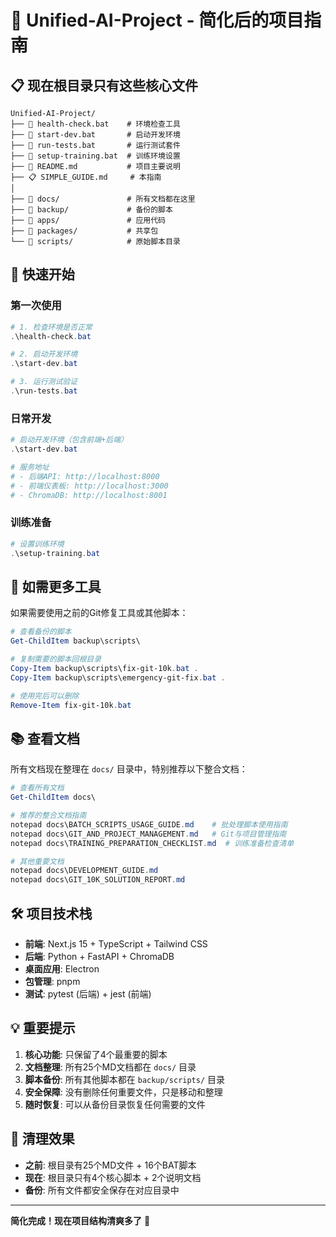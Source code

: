 # 🚀 Unified-AI-Project - 简化后的项目指南

## 📋 现在根目录只有这些核心文件

```text
Unified-AI-Project/
├── 🔧 health-check.bat    # 环境检查工具
├── 🚀 start-dev.bat       # 启动开发环境
├── 🧪 run-tests.bat       # 运行测试套件
├── 🚀 setup-training.bat  # 训练环境设置
├── 📖 README.md           # 项目主要说明
├── 📋 SIMPLE_GUIDE.md     # 本指南
│
├── 📁 docs/               # 所有文档都在这里
├── 📁 backup/             # 备份的脚本
├── 📁 apps/               # 应用代码
├── 📁 packages/           # 共享包
└── 📁 scripts/            # 原始脚本目录
```

## 🎯 快速开始

### 第一次使用
```powershell
# 1. 检查环境是否正常
.\health-check.bat

# 2. 启动开发环境
.\start-dev.bat

# 3. 运行测试验证
.\run-tests.bat
```

### 日常开发
```powershell
# 启动开发环境（包含前端+后端）
.\start-dev.bat

# 服务地址
# - 后端API: http://localhost:8000
# - 前端仪表板: http://localhost:3000
# - ChromaDB: http://localhost:8001
```

### 训练准备
```powershell
# 设置训练环境
.\setup-training.bat
```

## 🔄 如需更多工具

如果需要使用之前的Git修复工具或其他脚本：

```powershell
# 查看备份的脚本
Get-ChildItem backup\scripts\

# 复制需要的脚本回根目录
Copy-Item backup\scripts\fix-git-10k.bat .
Copy-Item backup\scripts\emergency-git-fix.bat .

# 使用完后可以删除
Remove-Item fix-git-10k.bat
```

## 📚 查看文档

所有文档现在整理在 `docs/` 目录中，特别推荐以下整合文档：

```powershell
# 查看所有文档
Get-ChildItem docs\

# 推荐的整合文档指南
notepad docs\BATCH_SCRIPTS_USAGE_GUIDE.md    # 批处理脚本使用指南
notepad docs\GIT_AND_PROJECT_MANAGEMENT.md   # Git与项目管理指南
notepad docs\TRAINING_PREPARATION_CHECKLIST.md  # 训练准备检查清单

# 其他重要文档
notepad docs\DEVELOPMENT_GUIDE.md
notepad docs\GIT_10K_SOLUTION_REPORT.md
```

## 🛠️ 项目技术栈

- **前端**: Next.js 15 + TypeScript + Tailwind CSS
- **后端**: Python + FastAPI + ChromaDB
- **桌面应用**: Electron
- **包管理**: pnpm
- **测试**: pytest (后端) + jest (前端)

## 💡 重要提示

1. **核心功能**: 只保留了4个最重要的脚本
2. **文档整理**: 所有25个MD文档都在 `docs/` 目录
3. **脚本备份**: 所有其他脚本都在 `backup/scripts/` 目录
4. **安全保障**: 没有删除任何重要文件，只是移动和整理
5. **随时恢复**: 可以从备份目录恢复任何需要的文件

## 🎉 清理效果

- **之前**: 根目录有25个MD文件 + 16个BAT脚本
- **现在**: 根目录只有4个核心脚本 + 2个说明文档
- **备份**: 所有文件都安全保存在对应目录中

---

**简化完成！现在项目结构清爽多了** 🌟